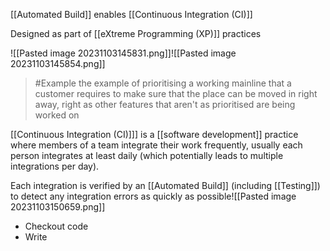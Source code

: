 [[Automated Build]] enables [[Continuous Integration (CI)]]

Designed as part of [[eXtreme Programming (XP)]] practices

![[Pasted image 20231103145831.png]]![[Pasted image 20231103145854.png]]
>	#Example 
>	the example of prioritising a working mainline that a customer requires to make sure that the place can be moved in right away, right as other features that aren't as prioritised are being worked on

[[Continuous Integration (CI)]]] is a [[software development]] practice where members of a team integrate their work frequently, usually each person integrates at least daily (which potentially leads to multiple integrations per day).

Each integration is verified by an [[Automated Build]] (including [[Testing]]) to detect any integration errors as quickly as possible![[Pasted image 20231103150659.png]]
- Checkout code
- Write
